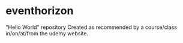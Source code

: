 # eventhorizon
"Hello World" repository
Created as recommended by a course/class in/on/at/from the udemy website.
